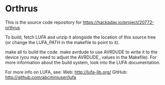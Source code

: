 Orthrus
=======

This is the source code repository for https://hackaday.io/project/20772-orthrus

To build, fetch LUFA and unzip it alongside the location of this source tree
(or change the LUFA_PATH in the makefile to point to it).

make all to build the code.
make avrdude to use AVRDUDE to write it to the device (you may need to adjust
the AVRDUDE_ values in the Makefile). For more information about the build
system, look into the LUFA documentation.

For more info on LUFA, see:
Web:    http://lufa-lib.org/
GitHub: http://github.com/abcminiuser/lufa

